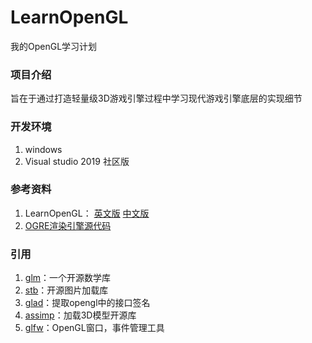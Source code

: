 # LearnOpenGL
我的OpenGL学习计划

### 项目介绍
旨在于通过打造轻量级3D游戏引擎过程中学习现代游戏引擎底层的实现细节

### 开发环境
1. windows
2. Visual studio 2019 社区版

### 参考资料
1. LearnOpenGL： [英文版](https://learnopengl.com/In-Practice/Debugging)  [中文版](https://learnopengl-cn.github.io/)
2. [OGRE渲染引擎源代码](https://www.ogre3d.org/) 

### 引用
1. [glm](https://github.com/g-truc/glm.git)：一个开源数学库
2. [stb](https://github.com/nothings/stb.git)：开源图片加载库
3. [glad](https://glad.dav1d.de/)：提取opengl中的接口签名
4. [assimp](http://www.assimp.org/)：加载3D模型开源库
5. [glfw](https://www.glfw.org/)：OpenGL窗口，事件管理工具
